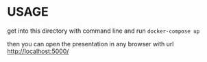 USAGE
=====

get into this directory with command line and run
  ```docker-compose up```

then you can open the presentation in any browser with url [http://localhost:5000/](http://localhost:5000/)
